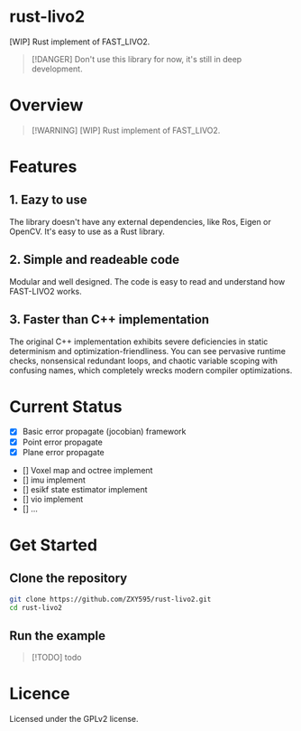 # rust-livo2
[WIP] Rust implement of FAST_LIVO2.
> [!DANGER]
> Don't use this library for now, it's still in deep development.

# Overview
> [!WARNING] [WIP] Rust implement of FAST_LIVO2.

# Features
## 1. Eazy to use
The library doesn't have any external dependencies, like Ros, Eigen or OpenCV. It's easy to use as a Rust library.
## 2. Simple and readeable code
Modular and well designed. The code is easy to read and understand how FAST-LIVO2 works.
## 3. Faster than C++ implementation
The original C++ implementation exhibits severe deficiencies in static determinism and optimization-friendliness.
You can see pervasive runtime checks, nonsensical redundant loops, and chaotic variable scoping with confusing names,
which completely wrecks modern compiler optimizations.

# Current Status
- [x] Basic error propagate (jocobian) framework 
- [x] Point error propagate
- [x] Plane error propagate
- [] Voxel map and octree implement
- [] imu implement
- [] esikf state estimator implement
- [] vio implement
- [] ...

# Get Started
## Clone the repository
```sh
git clone https://github.com/ZXY595/rust-livo2.git
cd rust-livo2

```
## Run the example
> [!TODO]
> todo

# Licence
Licensed under the GPLv2 license.
